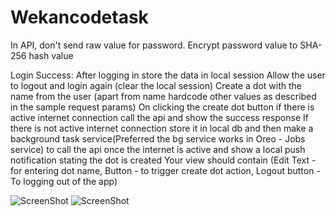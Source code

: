 # Wekancodetask

In API, don't send raw value for password. Encrypt password value to SHA-256 hash value

Login Success:
After logging in store the data in local session
Allow the user to logout and login again (clear the local session)
Create a dot with the name from the user (apart from name hardcode other values as described in the sample request params)
On clicking the create dot button if there is active internet connection call the api and show the success response
If there is not active internet connection store it in local db and then make a background task service(Preferred  the bg service works in Oreo - Jobs service) to call the api once the internet is active and show a local push notification stating the dot is created
Your view should contain (Edit Text - for entering dot name, Button - to trigger create dot action, Logout button - To logging out of the app)

![ScreenShot](https://raw.github.com/saecmca/Wekancodetask/master/photo_2018-05-02_17-07-11.jpg)
![ScreenShot](https://raw.github.com/saecmca/Wekancodetask/master/photo_2018-05-02_17-06-58.jpg)

